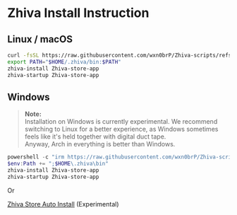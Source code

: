 # Zhiva Install Instruction

## Linux / macOS

```bash
curl -fsSL https://raw.githubusercontent.com/wxn0brP/Zhiva-scripts/refs/heads/master/install/prepare.sh | bash
export PATH="$HOME/.zhiva/bin:$PATH"
zhiva-install Zhiva-store-app
zhiva-startup Zhiva-store-app
```

## Windows

> **Note:**  
> Installation on Windows is currently experimental. We recommend switching to Linux for a better experience, as Windows sometimes feels like it's held together with digital duct tape.  
> Anyway, Arch in everything is better than Windows.


```powershell
powershell -c "irm https://raw.githubusercontent.com/wxn0brP/Zhiva-scripts/master/install/prepare.ps1 | iex"
$env:Path += ";$HOME\.zhiva\bin"
zhiva-install Zhiva-store-app
zhiva-startup Zhiva-store-app
```

Or

[Zhiva Store Auto Install](https://github.com/wxn0brP/Zhiva-windows/releases/download/native/Zhiva-store-app.exe) (Experimental)